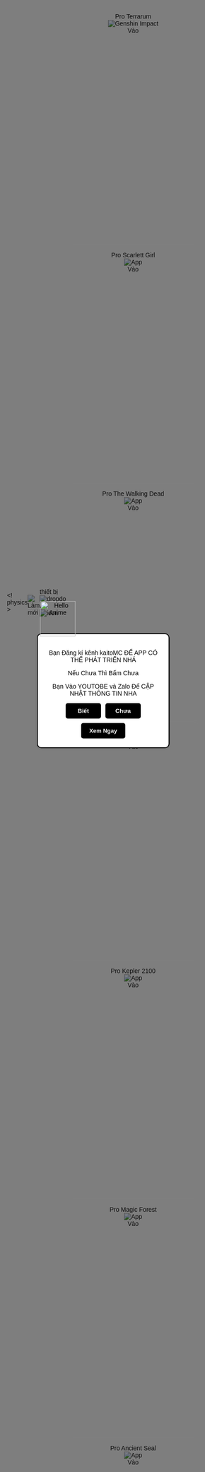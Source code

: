 <! physics >
<html lang="vi"><head><meta charset="UTF-8"><meta name="viewport" content="width=device-width,initial-scale=1"><meta name="theme-color" content="#ffffff"><title>Cloud Phone UI Pro</title> <style>
        
         /* Hình Hello Kitty */
        .hello-kitty {
            position: absolute;
            top: -130px;
            right: -10px;
            width: 80px;
            height: auto;
            transition: transform 0.3s ease;
     contai   }

        .hello-anime {
            position: absolute;
            top: -75px;
            right: 211px;
            width: 80px;
            height: auto;
            transition: transform 0.3s ease;
        }
        
          /* Màn hình loading */
        #loadingScreen {
            position: fixed;
            top: 0;
            left: 0;
            width: 100%;
            height: 100%;
            background: rgba(0, 0, 0, 0.5);
            display: flex;
            justify-content: center;
            align-items: center;
            z-index: 9999;
        }

        .notification-box {
            background: white;
            padding: 20px;
            border-radius: 10px;
            text-align: center;
            color: black;
            width: 300px;
            position: relative;
            box-shadow: 0px 2px 5px rgba(0, 0, 0, 0.1);
            border: 2px solid black;
        }

        .notification-box h2 {
    font-weight: bold;
    font-size: 18px;
    margin-top: -10px; /* Đẩy chữ lên một chút */
    margin-bottom: 10px; /* Tạo khoảng cách dưới */
}

.notification-box h3,
.notification-box h4 {
    margin-bottom: 8px; /* Tạo khoảng cách giữa các dòng */
}

        .button-group {
            display: flex;
            justify-content: center;
            gap: 10px;
            margin-top: 15px;
        }

        .notification-box button {
            padding: 10px 15px;
            border: none;
            border-radius: 5px;
            background-color: black;
            color: white;
            font-weight: bold;
            cursor: pointer;
            width: 80px;
        }

        .notification-box button:hover {
            background-color: gray;
        }

        /* Ẩn nội dung chính trước khi thông báo bị tắt */
        #mainContent {
            display: none;
        }

       
        
        * {
            margin: 0;
            padding: 0;
            box-sizing: border-box;
            font-family: Arial, sans-serif;
        }body {
        background: url('') no-repeat center center fixed;
        background-size: cover;
        display: flex;
        justify-content: center;
        align-items: center;
        height: 90vh;
        overflow: hidden;

   .container {
  display: flex;
  flex-direction: column; /* <-- Chuyển sang cuộn dọc */
  overflow-y: auto;        /* <-- Kích hoạt cuộn dọc */
  height: 100vh;           /* <-- Giới hạn chiều cao */
  scroll-snap-type: y mandatory; /* <-- Nếu vẫn muốn hiệu ứng snap */
  gap: 40px;
  padding: 20px;
  overflow-x: hidden;      /* <-- Tắt cuộn ngang */
}

}
    .screen {
    border: 1px solid white;
        width: 300px;
        height: 540px;
        flex: none;
        border-radius: 14px;
        display: flex;
        flex-direction: column;
        align-items: center;
        scroll-snap-align: center;
        padding: 15px;
        text-align: center;
        position: relative; 
        background: url('https://wallpapers.com/images/hd/chill-anime-gvi3pyjuaqdpox5r.jpg') no-repeat center center;
        background-size: cover;
 
  transition: transform 0.2s ease, box-shadow 0.3s ease;
  will-change: transform;
  transform-origin: center center;
}

.screen.active {
  transform: scale(1.05);
 box-shadow: 0 0 4px rgba(0, 0, 0, 0.1);
  z-index: 10;
}
    }
   

    .header {
        background-color: #FF69B4;
        color: #fff;
        padding: 8px 15px;
        border-radius: 15px;
        text-align: center;
        font-size: 14px;
        font-weight: bold;
        width: auto;
        position: absolute;
        top: 10px;
    }

    .content {
        flex-grow: 1;
        display: flex;
        flex-direction: column;
        justify-content: center;
        align-items: center;
        width: 100%;
    }

    .image {
        width: 80px;
        height: 80px;
        background-color: #fff;
        border-radius: 10px;
        overflow: hidden;
        display: flex;
        justify-content: center;
        align-items: center;
    }

    .image img {
        width: 100%;
        height: 100%;
        object-fit: cover;
    }

    .button {
        background-color: #FF69B4;
        color: white;
        padding: 8px 15px;
        border-radius: 15px;
        text-align: center;
        font-size: 13px;
        font-weight: bold;
        cursor: pointer;
        transition: 0.3s;
        margin-top: 15px;
    }

    .button:hover {
        background-color: #FFC0CB;
    }

    .container::-webkit-scrollbar {
        display: none;
    }
    * {
    margin: 0;
    padding: 0;
    box-sizing: border-box;
    font-family: Arial, sans-serif;
    -webkit-tap-highlight-color: transparent; /* Chặn hiệu ứng nhấn */
}

.editable-footer {
  width: 100%;
  background-color: rgba(0, 0, 0, 0.7);
  color: white;
  padding: 10px;
  border-radius: 5px;
  text-align: left;

  /* Cố định footer ở dưới */
  position: absolute;
  bottom: 10;
  left: 10;
}
.card {
  position: relative;
}

    .device-name {
      font-weight: bold;
      font-size: 14px;
    }

    .clock {
      font-size: 12px;
      color: #ccc;
      display: flex;
      align-items: center;
      gap: 5px;
    }

    .clock i {
      color: #bbb;
    }

    .container::-webkit-scrollbar {
      display: none;
    }
    
    .screen {
  position: relative;
  padding-bottom: 80px; /* Chừa chỗ cho 3 nút ở dưới */
}

.action-buttons {
  position: absolute;
  bottom: 35px;
  left: 0;
  width: 100%;
  display: flex;
  justify-content: center;
  gap: 50px; /* Thay đổi số này tuỳ ý */
}


.action-buttons div {
  text-align: center;
}

.action-buttons img {
  width: 55px;
  height: 55px;
  object-fit: contain;
  border-radius: 50%;
  background-color: white;
  padding: 5px;
}

.action-buttons div span {
  font-size: 13px;
  color: #666;
  display: block;
  margin-top: 4px;
}
.top-bar.transparent {
  position: absolute;
  top: 0;
  left: 0;
  right: 0;
  height: 60px;
  background-image: url('https://wallpapers.com/images/featured/anime-landscape-background-12xkkc2cnstc3gp2.jpg'); /* trong suốt hoàn toàn */
  display: flex;
  align-items: center;
  justify-content: space-between;
  padding: 0 16px;
  z-index: 999;
  border-bottom: none;
}

.left-section {
  display: flex;
  align-items: center;
  gap: 6px;
}

.right-section {
  display: flex;
  align-items: center;
}

.top-icon {
  width: 25px;
  height: 25px;
}

.top-title {
  font-size: 18px;
  font-weight: 500;
  color: black;
}

.dropdown-icon {
  font-size: 12px;
  margin-left: 2px;
  color: black;
}
.dropdown-icon-img {
  width: 10px;
  height: 5px;
  margin-left: 4px;
  vertical-align: middle;
}




  </style></head><body><div class="action-buttons">
  <div>
  
<img src="https://i.imgur.com/j1NXC8M.png" style="object-position: left; cursor: pointer;" onclick="location.reload();">
<span>Làm mới</span>

  </div>
</div>

<div class="top-bar transparent">
  <div class="left-section">
    <span class="top-title">thiết bị</span>
    <img src="https://i.imgur.com/LSmbruE.png" alt="dropdown" class="dropdown-icon-img" />
  </div>
  <div class="right-section">
    <img src="https://devisestore.com/wp-content/uploads/2023/08/ANIME127-1.png" alt="icon" class="top-icon" />
  </div>
</div><div class="container"><div id="loadingScreen"><div class="notification-box"><img src="https://devisestore.com/wp-content/uploads/2023/08/ANIME127-1.png" alt="Hello Anime" class="hello-anime">
<p>Bạn Đăng kí kênh kaitoMC ĐỂ APP CÓ THỂ PHÁT TRIỂN NHÁ </p> 
<p> Nếu Chưa Thì Bấm Chưa</p>
<p> Bạn Vào YOUTOBE và Zalo  Để CẬP NHẬT THÔNG TIN NHA </p>

<div class="button-group">
    <button onclick="showContent()">Biết</button>
    <button onclick="openNewTab()">Chưa</button>
</div>

<div class="view-now">
    <button class="view-now-btn" onclick="openUrl()">Xem Ngay</button>
</div>

<style>
    .button-group {
        display: flex;
        gap: 10px;
        margin-bottom: 10px;
        justify-content: center;
    }

    .view-now {
        text-align: center;
        margin-top: 10px;
    }

    .view-now-btn {
        white-space: nowrap;
        padding: 8px 16px;
        min-width: 100px;
        font-size: 13px;
    }
</style>

<script>

    function openUrl() {
        window.open("https://zalo.me/g/uxlbxz736"); // Thay URL ở đây
    }
</script></div></div> <div class="screen"><div class="header">Pro App Launcher</div><div class="content"><div class="image"><img src="https://cdn.now.gg/assets-opt/_next/image?url=https%3A%2F%2Fcdn.now.gg%2Fassets-opt%2F_next%2Fimage%3Furl%3Dhttps%253A%252F%252Fcdn.now.gg%252Fapps-content%252Fcom.uncube.launcher3%252Ficon%252Fnow.png%26w%3D256%26q%3D80&w=1440&q=70" alt="App"></div><div class="button" onclick='window.open("https://stagingngg.net/apps/uncube/10005/now.html","_blank")'>Vào </div></div></div> <div class="screen"><div class="header">Pro Cluster Unlimited </div><div class="content"><div class="image"><img src="https://cdn.now.gg/apps-content/9157/icon/cluster.png" alt="App"></div><div class="button" onclick='window.open("https://turbolite.vercel.app/server/url?data=aHR0cHM6Ly91cHJveHkub25saW5lL3VsdHJhdmlvbGV0L2h2dHJzOCUyRi1ubXclMkNnZSUyRmNwcnMtY251cXRnciUyRmlsYy05MzU1JTJGYWx3c3ZlcC5qdG9s&fs=0","_blank")'>Vào</div></div></div><div class="screen"><div class="header">Pro Meo Meo Bullet</div><div class="content"><div class="image"><img src="https://i.imgur.com/CNA2L4j.png" alt="App"></div><div class="button" onclick='window.open("https://testdrive-int2.now.gg/apps/pokelabo-inc/5139/assault-lily-last-bullet.html","_blank")'>Vào </div></div></div><div class="screen"><div class="header"> Pro Devil May Cry</div><div class="content"><div class="image"><img src="https://cdn.now.gg/assets-opt/_next/image?url=https%3A%2F%2Fcdn.now.gg%2Fnow-gg-store%2F339%2Fcom.nebulajoy.act.dmcpoc.nowgg%2F10545%2Fassets%2Fen-US%2F1749634978%2F2-2.png&w=128&q=80" alt="App"></div><div class="button" onclick='window.open("https://webproxy.proxyshare.com/request?p=GgkeGkYuKF0ORhMPDwsIQVRUFRQMVRwcVBoLCwhUAg4VGBMaFRxWDx4YExUUFxQcAlYTFBUcVhAUFRxWFxIWEg8eH1RKS05PTlQfHg0SF1YWGgJWGAkCVgseGhBWFB1WGBQWGRoPVRMPFhc=","_blank")'>Vào </div></div></div><div class="screen"><div class="header"> Pro Shadow Light 3</div><div class="content"><div class="image"><img src="https://cdn.now.gg/assets-opt/_next/image?url=https%3A%2F%2Fcdn.now.gg%2Fapps-content%2F8861%2Ficon%2Fshadow-fight-3.png&w=128&q=80" alt="App"></div><div class="button" onclick='window.open("https://webproxy.proxyshare.com/request?p=GgkeGkYuKF0ORhMPDwsIQVRUFRQMVRwcVBoLCwhUFR4QEBJUQ0NNSlQIExofFAxWHRIcEw9WSFUTDxYX","_blank")'>Vào </div></div></div><div class="screen"><div class="header"> Pro Roblox VN</div><div class="content"><div class="image"><img src="https://res.ldrescdn.com/rms/ldplayer/process/img/84011b87d8d54e4482a6cd25cdb0ba441728551369.jpg?image_process=format,webp&x-oss-process=image%2Fresize%2Cw_384%2Fquality%2CQ_75" alt="Genshin Impact"></div><div class="button" onclick='window.open("https://www.easyfun.gg/cloud-games/roblox-vng-cloud-online.html","_blank")'>Vào </div></div></div><div class="screen"><div class="header"> Pro Roblox</div><div class="content"><div class="image"><img src="https://cdn6.aptoide.com/imgs/0/c/2/0c215277a5b9286286656f65318057f8_icon.png?w=128" alt="Genshin Impact"></div><div class="button" onclick='window.open("https://www.easyfun.gg/cloud-games/roblox.html?start=1","_blank")'>Vào </div></div></div><div class="screen"><div class="header"> Pro Android Lite</div><div class="content"><div class="image"><img src="https://meolazy.github.io/xPro/adr_lite.png" alt="App"></div><div class="button" onclick='window.open("https://www.uptoplay.net/runapk/create-androidapkxx.php","_blank")'>Vào </div></div></div><div class="screen"><div class="header"> Pro Human Heros </div><div class="content"><div class="image"><img src="https://images.sftcdn.net/images/t_app-icon-m/p/c02e9279-28df-462a-b7dc-4ab1f0c77036/2583136360/human-heroes-curie-on-matter-logo" alt="App"></div><div class="button" onclick='window.open("https://testdrive7.now.gg/apps/plug-in-digital/9437_t1/human-heroes-curie-on-matter-ml.html","_blank")'>Vào </div></div></div><div class="screen"><div class="header"> Pro Terrarum</div><div class="content"><div class="image"><img src="https://cdn.now.gg/assets-opt/_next/image?url=https%3A%2F%2Fcdn.now.gg%2Fassets-opt%2F_next%2Fimage%3Furl%3Dhttps%253A%252F%252Fcdn.now.gg%252Fapps-content%252F9059%252Ficon%252Ftales-of-terrarum.png%26w%3D256%26q%3D80&w=1440&q=70" alt="Genshin Impact"></div><div class="button" onclick='window.open("https://webproxy.proxyshare.com/request?p=GgkeGkYuKF0ORhMPDwsIQVRUDx4IDx8JEg0eT1UVFAxVHBxUGgsLCFQeFx4YDwkUFRIYVggUDhdUQktOQiQPSlQPGhceCFYUHVYPHgkJGgkOFlUTDxYX","_blank")'>Vào </div></div></div><div class="screen"><div class="header"> Pro Scarlett Girl</div><div class="content"><div class="image"><img src="https://cdn.now.gg/apps-content/9887/icon/scarlet-girls.png" alt="App"></div><div class="button" onclick='window.open("https://webproxy.proxyshare.com/request?p=GgkeGkYuKF0ORhMPDwsIQVRUFRQMVRwcVBoLCwhUGQ4JCA8cGhYeVEJDQ0xUCBgaCRceD1YcEgkXCFUTDxYX","_blank")'>Vào </div></div></div><div class="screen"><div class="header"> Pro The Walking Dead</div><div class="content"><div class="image"><img src="https://cdn.now.gg/assets-opt/_next/image?url=https%3A%2F%2Fcdn.now.gg%2Fassets-opt%2F_next%2Fimage%3Furl%3Dhttps%253A%252F%252Fcdn.now.gg%252Fapps-content%252F10512%252Ficon%252Fthe-walking-dead-survivors.png%26w%3D256%26q%3D80&w=1440&q=70" alt="App"></div><div class="button" onclick='window.open("https://testdrive4.now.gg/apps/galaxy-play-technology-limited/10512_t1/the-walking-dead-survivors.html","_blank")'>Vào </div></div></div><div class="screen"><div class="header"> Pro Battle Bears</div><div class="content"><div class="image"><img src="https://cdn.now.gg/assets-opt/_next/image?url=https%3A%2F%2Fcdn.now.gg%2Fassets-opt%2F_next%2Fimage%3Furl%3Dhttps%253A%252F%252Fcdn.now.gg%252Fapps-content%252F8270%252Ficon%252Fbattle-bears-heroes.png%26w%3D256%26q%3D80&w=1440&q=70" alt="App"></div><div class="button" onclick='window.open("https://testdrive4.now.gg/apps/battlecoin-games/8270_t1/battle-bears-heroes.html","_blank")'>Vào </div></div></div><div class="screen"><div class="header"> Pro Kepler 2100</div><div class="content"><div class="image"><img src="https://cdn.now.gg/apps-content/9191/icon/kepler-2100.png" alt="App"></div><div class="button" onclick='window.open("https://us.best-server.xyz/ok.html?#aHR0cHM6Ly9ob3N0ZWQtMy5ub3cuZ2cvYXBwcy96ZXlvdS1nYW1lLzkxOTEva2VwbGVyLTIxMDAuaHRtbA==","_blank")'>Vào </div></div></div><div class="screen"><div class="header"> Pro Magic Forest</div><div class="content"><div class="image"><img src="https://cdn.now.gg/apps-content/9030/icon/magic-forest-dragon-quest.png" alt="App"></div><div class="button" onclick='window.open("https://testdrive4.now.gg/play/sugar-game-network-limited/9030/magic-forest-dragon-quest","_blank")'>Vào </div></div></div><div class="screen"><div class="header"> Pro Ancient Seal</div><div class="content"><div class="image"><img src="https://cdn.now.gg/assets-opt/_next/image?url=https%3A%2F%2Fcdn.now.gg%2Fassets-opt%2F_next%2Fimage%3Furl%3Dhttps%253A%252F%252Fcdn.now.gg%252Fapps-content%252F10382%252Ficon%252Fancient-seal-the-exorcist.png%26w%3D256%26q%3D80&w=1440&q=70" alt="App"></div><div class="button" onclick='window.open("https://testdrive4.now.gg/play/lovo-entertainment-hong-kong-limited/10382/ancient-seal-the-exorcist","_blank")'>Vào </div></div></div><div class="screen"><div class="header"> Pro Nexus</div><div class="content"><div class="image"><img src="https://cdn.now.gg/assets-opt/_next/image?url=https%3A%2F%2Fcdn.now.gg%2Fassets-opt%2F_next%2Fimage%3Furl%3Dhttps%253A%252F%252Fcdn.now.gg%252Fapps-content%252F8706%252Ficon%252Fnexus-nebula-echoes.png%26w%3D256%26q%3D80&w=1440&q=70" alt="App"></div><div class="button" onclick='window.open("https://testdrive4.now.gg/play/magic-game/8706/nexus-nebula-echoes","_blank")'>Vào </div></div></div><div class="screen"><div class="header"> Pro Blue Archive</div><div class="content"><div class="image"><img src="https://res.ldrescdn.com/rms/ldplayer/process/img/482c8941475e40e399f365194ff87a5c1728455828.png?image_process=format,webp&x-oss-process=image%2Fresize%2Cw_384%2Fquality%2CQ_75" alt="App"></div><div class="button" onclick='window.open("https://www.easyfun.gg/cloud-games/blue-archive.html","_blank")'>Vào </div></div></div><div class="screen"><div class="header"> Pro Genshin Inpact</div><div class="content"><div class="image"><img src="https://res.ldrescdn.com/rms/ldplayer/process/img/4dfe62cd7c3f4b2dafe7642693b652de1728456516.png?image_process=format,webp&x-oss-process=image%2Fresize%2Cw_384%2Fquality%2CQ_75" alt="App"></div><div class="button" onclick='window.open("https://www.easyfun.gg/cloud-games/genshin-impact.html","_blank")'>Vào </div></div></div><div class="screen"><div class="header"> Pro Wuthering Waves</div><div class="content"><div class="image"><img src="https://res.ldrescdn.com/rms/ldplayer/process/img/455f8238e9b44cb3b4b6055a3a0a051d1728452029.png?image_process=format,webp&x-oss-process=image%2Fresize%2Cw_384%2Fquality%2CQ_75" alt="Genshin Impact"></div><div class="button" onclick='window.open("https://www.easyfun.gg/cloud-games/wuthering-waves.html","_blank")'>Vào </div></div></div><div class="screen"><div class="header"> Pro Thử Nghiệm</div><div class="content"><div class="image"><img src="https://cdn.now.gg/assets-opt/_next/image?url=https%3A%2F%2Fcdn.now.gg%2Fassets-opt%2F_next%2Fimage%3Furl%3Dhttps%253A%252F%252Fcdn.now.gg%252Fapps-content%252Fdefault%252Fimages%252FIcon_512.png%26w%3D256%26q%3D80&w=1440&q=70" alt="App"></div><div class="button" onclick='window.open("https://turbolite.vercel.app/server/url?data=aHR0cHM6Ly91cHJveHkub25saW5lL3VsdHJhdmlvbGV0L2h2dHJzOCUyRi1obXN2ZWYtMS5sb3UuZWctYXJwcSUyRmVhbmF6eSUyRnBuYSU3Qi12ZWFobG9ub2V5JTJGbGtta3RnZC0xMjUzMi10amUlMkZ3Y2xpaWxnJTJGZGdhZi1xdXB2a3ZtcnEuanRvbA%3D%3D&fs=0&enc=0&v=c2VjdXJlX21vZGVfZW5hYmxlZA%3D%3D&t=1749952977577&h=MC5zaHN0eGZ3MDg2cQ%3D%3D","_blank")'>Vào </div></div></div><div class="screen"><div class="header">VPN App Launcher V3</div><div class="content"><div class="image"><img src="https://cdn.now.gg/assets-opt/_next/image?url=https%3A%2F%2Fcdn.now.gg%2Fassets-opt%2F_next%2Fimage%3Furl%3Dhttps%253A%252F%252Fcdn.now.gg%252Fapps-content%252Fcom.uncube.launcher3%252Ficon%252Fnow.png%26w%3D256%26q%3D80&w=1440&q=70" alt="App"></div><div class="button" onclick='window.open("https://testdrive-int2.now.gg/apps/uncube/7074/now.html","_blank")'>Vào </div></div></div><div class="screen"><div class="header">VPN App Launcher V2</div><div class="content"><div class="image"><img src="https://cdn.now.gg/assets-opt/_next/image?url=https%3A%2F%2Fcdn.now.gg%2Fassets-opt%2F_next%2Fimage%3Furl%3Dhttps%253A%252F%252Fcdn.now.gg%252Fapps-content%252Fcom.uncube.launcher3%252Ficon%252Fnow.png%26w%3D256%26q%3D80&w=1440&q=70" alt="App"></div><div class="button" onclick='window.open("https://now.gg/apps/uncube/10005/now.html","_blank")'>Vào </div></div></div><script>function showContent(){document.getElementById("loadingScreen").style.display="none",document.getElementById("mainContent").style.display="block"}function openNewTab(){window.open("https://youtube.com/@kaitomc276?si=bKfD58K1dTNHhPom","_blank")}</script><script>
  const container = document.querySelector('.container');
  const screens = document.querySelectorAll('.screen');

  function highlightCenterScreen() {
    const containerRect = container.g
